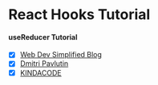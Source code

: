 # React Hooks Tutorial

#### useReducer Tutorial

- [x] [Web Dev Simplified Blog](https://blog.webdevsimplified.com/2020-06/use-reducer/)
- [x] [Dmitri Pavlutin](https://dmitripavlutin.com/react-usereducer/)
- [x] [KINDACODE](https://www.kindacode.com/article/react-usereducer-hook-tutorial-and-examples/)

